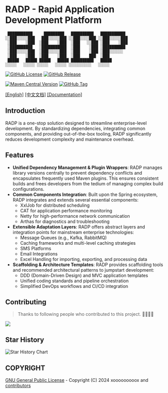 # RADP - Rapid Application Development Platform

```text
 ███████████     █████████   ██████████   ███████████ 
░░███░░░░░███   ███░░░░░███ ░░███░░░░███ ░░███░░░░░███
 ░███    ░███  ░███    ░███  ░███   ░░███ ░███    ░███
 ░██████████   ░███████████  ░███    ░███ ░██████████ 
 ░███░░░░░███  ░███░░░░░███  ░███    ░███ ░███░░░░░░  
 ░███    ░███  ░███    ░███  ░███    ███  ░███        
 █████   █████ █████   █████ ██████████   █████       
░░░░░   ░░░░░ ░░░░░   ░░░░░ ░░░░░░░░░░   ░░░░░        
```

[![GitHub License](https://img.shields.io/github/license/xooooooooox/radp?style=for-the-badge)](LICENSE)
[![GitHub Release](https://img.shields.io/github/v/release/xooooooooox/radp)](https://github.com/xooooooooox/radp/releases)

[![Maven Central Version](https://img.shields.io/maven-central/v/space.x9x.radp/radp)](https://central.sonatype.com/namespace/space.x9x.radp)
[![GitHub Tag](https://img.shields.io/github/v/tag/xooooooooox/radp)](https://github.com/xooooooooox/radp/tags)

[[English]](./README.md)  [[中文文档]](./README_CN.md) [[Documentation]](https://xooooooooox.github.io/radp)

## Introduction

RADP is a one-stop solution designed to streamline enterprise-level development. By standardizing dependencies,
integrating common components, and providing out-of-the-box tooling, RADP significantly reduces development complexity
and maintenance overhead.

## Features

- **Unified Dependency Management & Plugin Wrappers**: RADP manages library versions centrally to prevent dependency conflicts and encapsulates frequently used Maven plugins.
This ensures consistent builds and frees developers from the tedium of managing complex build configurations.
- **Common Components Integration**: Built upon the Spring ecosystem, RADP integrates and extends several essential components:
  - XxlJob for distributed scheduling
  - CAT for application performance monitoring
  - Netty for high-performance network communication
  - Arthas for diagnostics and troubleshooting
- **Extensible Adaptation Layers**: RADP offers abstract layers and integration points for mainstream enterprise technologies:
  - Message Queues (e.g., Kafka, RabbitMQ)
  - Caching frameworks and multi-level caching strategies
  - SMS Platforms
  - Email Integrations
  - Excel Handling for importing, exporting, and processing data
- **Scaffolding & Architecture Templates**: RADP provides scaffolding tools and recommended architectural patterns to jumpstart development:
  - DDD (Domain-Driven Design) and MVC application templates
  - Unified coding standards and pipeline orchestration
  - Simplified DevOps workflows and CI/CD integration

## Contributing

> Thanks to following people who contributed to this project. 🎉🎉🙏🙏

<a href="https://github.com/xooooooooox/radp/graphs/contributors">
  <img src="https://contrib.rocks/image?repo=xooooooooox/radp" />
</a>

## Star History

![Star History Chart](https://api.star-history.com/svg?repos=xooooooooox/radp&type=Date)

## COPYRIGHT

[GNU General Public License](./LICENSE) - Copyright (C) 2024 xooooooooox
and [contributors](https://github.com/xooooooooox/radp/graphs/contributors)